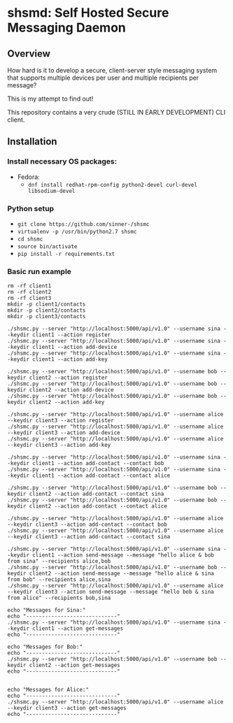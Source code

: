 # shsmd: Self Hosted Secure Messaging Daemon

## Overview

How hard is it to develop a secure, client-server style messaging system that supports multiple devices per user and multiple recipients per message?

This is my attempt to find out! 

This repository contains a very crude (STILL IN EARLY DEVELOPMENT) CLI client.

## Installation

### Install necessary OS packages:
  * Fedora:
    * `dnf install redhat-rpm-config python2-devel curl-devel libsodium-devel`
  
### Python setup
  * `git clone https://github.com/sinner-/shsmc`
  * `virtualenv -p /usr/bin/python2.7 shsmc`
  * `cd shsmc`
  * `source bin/activate`
  * `pip install -r requirements.txt`

### Basic run example
```
rm -rf client1
rm -rf client2
rm -rf client3
mkdir -p client1/contacts
mkdir -p client2/contacts
mkdir -p client3/contacts

./shsmc.py --server "http://localhost:5000/api/v1.0" --username sina --keydir client1 --action register
./shsmc.py --server "http://localhost:5000/api/v1.0" --username sina --keydir client1 --action add-device
./shsmc.py --server "http://localhost:5000/api/v1.0" --username sina --keydir client1 --action add-key

./shsmc.py --server "http://localhost:5000/api/v1.0" --username bob --keydir client2 --action register
./shsmc.py --server "http://localhost:5000/api/v1.0" --username bob --keydir client2 --action add-device
./shsmc.py --server "http://localhost:5000/api/v1.0" --username bob --keydir client2 --action add-key

./shsmc.py --server "http://localhost:5000/api/v1.0" --username alice --keydir client3 --action register
./shsmc.py --server "http://localhost:5000/api/v1.0" --username alice --keydir client3 --action add-device
./shsmc.py --server "http://localhost:5000/api/v1.0" --username alice --keydir client3 --action add-key

./shsmc.py --server "http://localhost:5000/api/v1.0" --username sina --keydir client1 --action add-contact --contact bob
./shsmc.py --server "http://localhost:5000/api/v1.0" --username sina --keydir client1 --action add-contact --contact alice

./shsmc.py --server "http://localhost:5000/api/v1.0" --username bob --keydir client2 --action add-contact --contact sina
./shsmc.py --server "http://localhost:5000/api/v1.0" --username bob --keydir client2 --action add-contact --contact alice

./shsmc.py --server "http://localhost:5000/api/v1.0" --username alice --keydir client3 --action add-contact --contact bob
./shsmc.py --server "http://localhost:5000/api/v1.0" --username alice --keydir client3 --action add-contact --contact sina

./shsmc.py --server "http://localhost:5000/api/v1.0" --username sina --keydir client1 --action send-message --message "hello alice & bob from sina" --recipients alice,bob
./shsmc.py --server "http://localhost:5000/api/v1.0" --username bob --keydir client2 --action send-message --message "hello alice & sina from bob" --recipients alice,sina
./shsmc.py --server "http://localhost:5000/api/v1.0" --username alice --keydir client3 --action send-message --message "hello bob & sina from alice" --recipients bob,sina

echo "Messages for Sina:"
echo "-----------------------------"
./shsmc.py --server "http://localhost:5000/api/v1.0" --username sina --keydir client1 --action get-messages
echo "-----------------------------"

echo "Messages for Bob:"
echo "-----------------------------"
./shsmc.py --server "http://localhost:5000/api/v1.0" --username bob --keydir client2 --action get-messages
echo "-----------------------------"


echo "Messages for Alice:"
echo "-----------------------------"
./shsmc.py --server "http://localhost:5000/api/v1.0" --username alice --keydir client3 --action get-messages
echo "-----------------------------"
```
